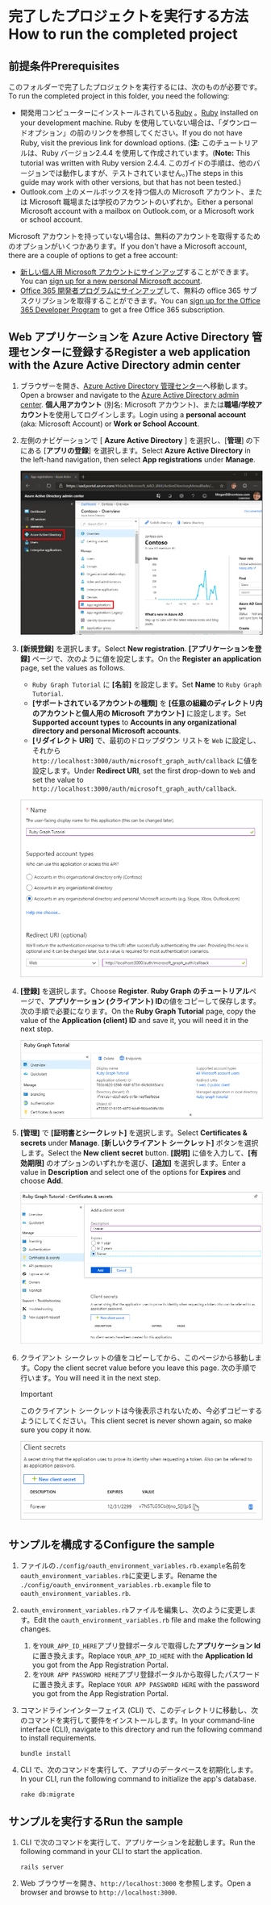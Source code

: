 # <a name="how-to-run-the-completed-project"></a><span data-ttu-id="0e309-101">完了したプロジェクトを実行する方法</span><span class="sxs-lookup"><span data-stu-id="0e309-101">How to run the completed project</span></span>

## <a name="prerequisites"></a><span data-ttu-id="0e309-102">前提条件</span><span class="sxs-lookup"><span data-stu-id="0e309-102">Prerequisites</span></span>

<span data-ttu-id="0e309-103">このフォルダーで完了したプロジェクトを実行するには、次のものが必要です。</span><span class="sxs-lookup"><span data-stu-id="0e309-103">To run the completed project in this folder, you need the following:</span></span>

- <span data-ttu-id="0e309-104">開発用コンピューターにインストールされている[Ruby](https://www.ruby-lang.org/en/downloads/) 。</span><span class="sxs-lookup"><span data-stu-id="0e309-104">[Ruby](https://www.ruby-lang.org/en/downloads/) installed on your development machine.</span></span> <span data-ttu-id="0e309-105">Ruby を使用していない場合は、「ダウンロードオプション」の前のリンクを参照してください。</span><span class="sxs-lookup"><span data-stu-id="0e309-105">If you do not have Ruby, visit the previous link for download options.</span></span> <span data-ttu-id="0e309-106">(**注:** このチュートリアルは、Ruby バージョン2.4.4 を使用して作成されています。</span><span class="sxs-lookup"><span data-stu-id="0e309-106">(**Note:** This tutorial was written with Ruby version 2.4.4.</span></span> <span data-ttu-id="0e309-107">このガイドの手順は、他のバージョンでは動作しますが、テストされていません。)</span><span class="sxs-lookup"><span data-stu-id="0e309-107">The steps in this guide may work with other versions, but that has not been tested.)</span></span>
- <span data-ttu-id="0e309-108">Outlook.com 上のメールボックスを持つ個人の Microsoft アカウント、または Microsoft 職場または学校のアカウントのいずれか。</span><span class="sxs-lookup"><span data-stu-id="0e309-108">Either a personal Microsoft account with a mailbox on Outlook.com, or a Microsoft work or school account.</span></span>

<span data-ttu-id="0e309-109">Microsoft アカウントを持っていない場合は、無料のアカウントを取得するためのオプションがいくつかあります。</span><span class="sxs-lookup"><span data-stu-id="0e309-109">If you don't have a Microsoft account, there are a couple of options to get a free account:</span></span>

- <span data-ttu-id="0e309-110">[新しい個人用 Microsoft アカウントにサインアップ](https://signup.live.com/signup?wa=wsignin1.0&rpsnv=12&ct=1454618383&rver=6.4.6456.0&wp=MBI_SSL_SHARED&wreply=https://mail.live.com/default.aspx&id=64855&cbcxt=mai&bk=1454618383&uiflavor=web&uaid=b213a65b4fdc484382b6622b3ecaa547&mkt=E-US&lc=1033&lic=1)することができます。</span><span class="sxs-lookup"><span data-stu-id="0e309-110">You can [sign up for a new personal Microsoft account](https://signup.live.com/signup?wa=wsignin1.0&rpsnv=12&ct=1454618383&rver=6.4.6456.0&wp=MBI_SSL_SHARED&wreply=https://mail.live.com/default.aspx&id=64855&cbcxt=mai&bk=1454618383&uiflavor=web&uaid=b213a65b4fdc484382b6622b3ecaa547&mkt=E-US&lc=1033&lic=1).</span></span>
- <span data-ttu-id="0e309-111">[Office 365 開発者プログラムにサインアップ](https://developer.microsoft.com/office/dev-program)して、無料の office 365 サブスクリプションを取得することができます。</span><span class="sxs-lookup"><span data-stu-id="0e309-111">You can [sign up for the Office 365 Developer Program](https://developer.microsoft.com/office/dev-program) to get a free Office 365 subscription.</span></span>

## <a name="register-a-web-application-with-the-azure-active-directory-admin-center"></a><span data-ttu-id="0e309-112">Web アプリケーションを Azure Active Directory 管理センターに登録する</span><span class="sxs-lookup"><span data-stu-id="0e309-112">Register a web application with the Azure Active Directory admin center</span></span>

1. <span data-ttu-id="0e309-113">ブラウザーを開き、[Azure Active Directory 管理センター](https://aad.portal.azure.com)へ移動します。</span><span class="sxs-lookup"><span data-stu-id="0e309-113">Open a browser and navigate to the [Azure Active Directory admin center](https://aad.portal.azure.com).</span></span> <span data-ttu-id="0e309-114">**個人用アカウント** (別名: Microsoft アカウント)、または**職場/学校アカウント**を使用してログインします。</span><span class="sxs-lookup"><span data-stu-id="0e309-114">Login using a **personal account** (aka: Microsoft Account) or **Work or School Account**.</span></span>

1. <span data-ttu-id="0e309-115">左側のナビゲーションで [ **Azure Active Directory** ] を選択し、[**管理**] の下にある [**アプリの登録**] を選択します。</span><span class="sxs-lookup"><span data-stu-id="0e309-115">Select **Azure Active Directory** in the left-hand navigation, then select **App registrations** under **Manage**.</span></span>

    ![<span data-ttu-id="0e309-116">アプリの登録のスクリーンショット</span><span class="sxs-lookup"><span data-stu-id="0e309-116">A screenshot of the App registrations</span></span> ](/tutorial/images/aad-portal-app-registrations.png)

1. <span data-ttu-id="0e309-117">**[新規登録]** を選択します。</span><span class="sxs-lookup"><span data-stu-id="0e309-117">Select **New registration**.</span></span> <span data-ttu-id="0e309-118">**[アプリケーションを登録]** ページで、次のように値を設定します。</span><span class="sxs-lookup"><span data-stu-id="0e309-118">On the **Register an application** page, set the values as follows.</span></span>

    - <span data-ttu-id="0e309-119">`Ruby Graph Tutorial` に **[名前]** を設定します。</span><span class="sxs-lookup"><span data-stu-id="0e309-119">Set **Name** to `Ruby Graph Tutorial`.</span></span>
    - <span data-ttu-id="0e309-120">**[サポートされているアカウントの種類]** を **[任意の組織のディレクトリ内のアカウントと個人用の Microsoft アカウント]** に設定します。</span><span class="sxs-lookup"><span data-stu-id="0e309-120">Set **Supported account types** to **Accounts in any organizational directory and personal Microsoft accounts**.</span></span>
    - <span data-ttu-id="0e309-121">**[リダイレクト URI]** で、最初のドロップダウン リストを `Web` に設定し、それから `http://localhost:3000/auth/microsoft_graph_auth/callback` に値を設定します。</span><span class="sxs-lookup"><span data-stu-id="0e309-121">Under **Redirect URI**, set the first drop-down to `Web` and set the value to `http://localhost:3000/auth/microsoft_graph_auth/callback`.</span></span>

    ![[アプリケーションの登録] ページのスクリーンショット](/tutorial/images/aad-register-an-app.png)

1. <span data-ttu-id="0e309-123">**[登録]** を選択します。</span><span class="sxs-lookup"><span data-stu-id="0e309-123">Choose **Register**.</span></span> <span data-ttu-id="0e309-124">**Ruby Graph のチュートリアル**ページで、**アプリケーション (クライアント) ID**の値をコピーして保存します。次の手順で必要になります。</span><span class="sxs-lookup"><span data-stu-id="0e309-124">On the **Ruby Graph Tutorial** page, copy the value of the **Application (client) ID** and save it, you will need it in the next step.</span></span>

    ![新しいアプリの登録のアプリケーション ID のスクリーンショット](/tutorial/images/aad-application-id.png)

1. <span data-ttu-id="0e309-126">**[管理]** で **[証明書とシークレット]** を選択します。</span><span class="sxs-lookup"><span data-stu-id="0e309-126">Select **Certificates & secrets** under **Manage**.</span></span> <span data-ttu-id="0e309-127">**[新しいクライアント シークレット]** ボタンを選択します。</span><span class="sxs-lookup"><span data-stu-id="0e309-127">Select the **New client secret** button.</span></span> <span data-ttu-id="0e309-128">**[説明]** に値を入力して、**[有効期限]** のオプションのいずれかを選び、**[追加]** を選択します。</span><span class="sxs-lookup"><span data-stu-id="0e309-128">Enter a value in **Description** and select one of the options for **Expires** and choose **Add**.</span></span>

    ![[クライアントシークレットの追加] ダイアログのスクリーンショット](/tutorial/images/aad-new-client-secret.png)

1. <span data-ttu-id="0e309-130">クライアント シークレットの値をコピーしてから、このページから移動します。</span><span class="sxs-lookup"><span data-stu-id="0e309-130">Copy the client secret value before you leave this page.</span></span> <span data-ttu-id="0e309-131">次の手順で行います。</span><span class="sxs-lookup"><span data-stu-id="0e309-131">You will need it in the next step.</span></span>

    > [!IMPORTANT]
    > <span data-ttu-id="0e309-132">このクライアント シークレットは今後表示されないため、今必ずコピーするようにしてください。</span><span class="sxs-lookup"><span data-stu-id="0e309-132">This client secret is never shown again, so make sure you copy it now.</span></span>

    ![新しく追加されたクライアントシークレットのスクリーンショット](/tutorial/images/aad-copy-client-secret.png)

## <a name="configure-the-sample"></a><span data-ttu-id="0e309-134">サンプルを構成する</span><span class="sxs-lookup"><span data-stu-id="0e309-134">Configure the sample</span></span>

1. <span data-ttu-id="0e309-135">ファイルの`./config/oauth_environment_variables.rb.example`名前を`oauth_environment_variables.rb`に変更します。</span><span class="sxs-lookup"><span data-stu-id="0e309-135">Rename the `./config/oauth_environment_variables.rb.example` file to `oauth_environment_variables.rb`.</span></span>
1. <span data-ttu-id="0e309-136">`oauth_environment_variables.rb`ファイルを編集し、次のように変更します。</span><span class="sxs-lookup"><span data-stu-id="0e309-136">Edit the `oauth_environment_variables.rb` file and make the following changes.</span></span>
    1. <span data-ttu-id="0e309-137">を`YOUR_APP_ID_HERE`アプリ登録ポータルで取得した**アプリケーション Id**に置き換えます。</span><span class="sxs-lookup"><span data-stu-id="0e309-137">Replace `YOUR_APP_ID_HERE` with the **Application Id** you got from the App Registration Portal.</span></span>
    1. <span data-ttu-id="0e309-138">を`YOUR APP PASSWORD HERE`アプリ登録ポータルから取得したパスワードに置き換えます。</span><span class="sxs-lookup"><span data-stu-id="0e309-138">Replace `YOUR APP PASSWORD HERE` with the password you got from the App Registration Portal.</span></span>
1. <span data-ttu-id="0e309-139">コマンドラインインターフェイス (CLI) で、このディレクトリに移動し、次のコマンドを実行して要件をインストールします。</span><span class="sxs-lookup"><span data-stu-id="0e309-139">In your command-line interface (CLI), navigate to this directory and run the following command to install requirements.</span></span>

    ```Shell
    bundle install
    ```

1. <span data-ttu-id="0e309-140">CLI で、次のコマンドを実行して、アプリのデータベースを初期化します。</span><span class="sxs-lookup"><span data-stu-id="0e309-140">In your CLI, run the following command to initialize the app's database.</span></span>

    ```Shell
    rake db:migrate
    ```

## <a name="run-the-sample"></a><span data-ttu-id="0e309-141">サンプルを実行する</span><span class="sxs-lookup"><span data-stu-id="0e309-141">Run the sample</span></span>

1. <span data-ttu-id="0e309-142">CLI で次のコマンドを実行して、アプリケーションを起動します。</span><span class="sxs-lookup"><span data-stu-id="0e309-142">Run the following command in your CLI to start the application.</span></span>

    ```Shell
    rails server
    ```

1. <span data-ttu-id="0e309-143">Web ブラウザーを開き、`http://localhost:3000` を参照します。</span><span class="sxs-lookup"><span data-stu-id="0e309-143">Open a browser and browse to `http://localhost:3000`.</span></span>